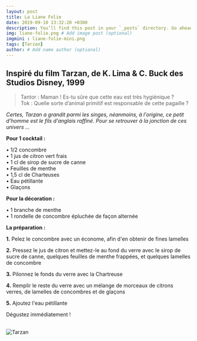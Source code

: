 ```yaml
---
layout: post
title: La Liane Folie
date: 2019-09-10 13:32:20 +0300
description: You’ll find this post in your `_posts` directory. Go ahead and edit it and re-build the site to see your changes. # Add post description (optional)
img: liane-folie.png # Add image post (optional)
imgmini : liane-folie-mini.png
tags: [Tarzan]
author: # Add name author (optional)
---
```


## Inspiré du film Tarzan, de K. Lima & C. Buck des Studios Disney, 1999

>Tantor : Maman ! Es-tu sûre que cette eau est très hygiénique ? <br>
>Tok : Quelle sorte d’animal primitif est responsable de cette pagaille ?

*Certes, Tarzan a grandit parmi les singes, néanmoins, à l'origine, ce petit d'homme est le fils d'anglais raffiné. Pour se retrouver à la jonction de ces univers ...* 

**Pour 1 cocktail :**

• 1/2 concombre <br>
• 1 jus de citron vert frais <br>
• 1 cl de sirop de sucre de canne <br>
• Feuilles de menthe <br>
• 1,5 cl de Charteuses <br>
• Eau pétillante <br>
• Glaçons <br>

**Pour la décoration :**

• 1 branche de menthe <br>
• 1 rondelle de concombre épluchée de façon alternée <br>

**La préparation :**

**1.** Pelez le concombre avec un économe, afin d'en obtenir de fines lamelles

**2.** Pressez le jus de citron et mettez-le au fond du verre avec le sirop de sucre de canne, quelques feuilles de menthe frappées, et quelques lamelles de concombre

**3.** Pilonnez le fonds du verre avec la Chartreuse

**4.** Remplir le reste du verre avec un mélange de morceaux de citrons verres, de lamelles de concombres et de glaçons

**5.** Ajoutez l'eau pétillante

Dégustez immédiatement ! <br><br>

![Tarzan]({{site.baseurl}}/assets/img/liane-folie-film.jpeg)

